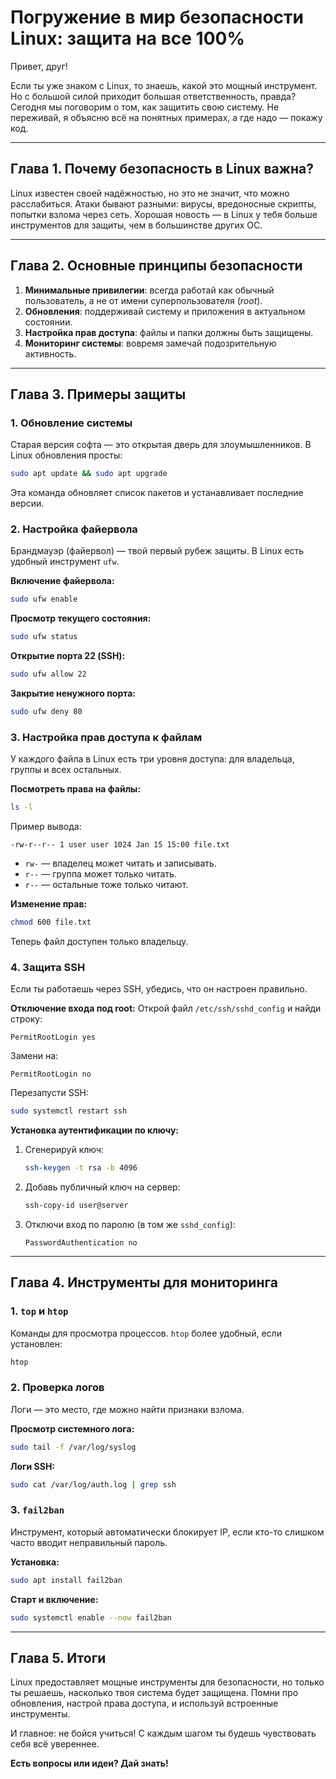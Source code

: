# Погружение в мир безопасности Linux: защита на все 100%

Привет, друг!

Если ты уже знаком с Linux, то знаешь, какой это мощный инструмент. Но с большой силой приходит большая ответственность, правда? Сегодня мы поговорим о том, как защитить свою систему. Не переживай, я объясню всё на понятных примерах, а где надо — покажу код.

---

## Глава 1. Почему безопасность в Linux важна?

Linux известен своей надёжностью, но это не значит, что можно расслабиться. Атаки бывают разными: вирусы, вредоносные скрипты, попытки взлома через сеть. Хорошая новость — в Linux у тебя больше инструментов для защиты, чем в большинстве других ОС.

---

## Глава 2. Основные принципы безопасности

1. **Минимальные привилегии**: всегда работай как обычный пользователь, а не от имени суперпользователя (*root*).
2. **Обновления**: поддерживай систему и приложения в актуальном состоянии.
3. **Настройка прав доступа**: файлы и папки должны быть защищены.
4. **Мониторинг системы**: вовремя замечай подозрительную активность.

---

## Глава 3. Примеры защиты

### 1. Обновление системы

Старая версия софта — это открытая дверь для злоумышленников. В Linux обновления просты:

```bash
sudo apt update && sudo apt upgrade
```

Эта команда обновляет список пакетов и устанавливает последние версии.

### 2. Настройка файервола

Брандмауэр (файервол) — твой первый рубеж защиты. В Linux есть удобный инструмент `ufw`.

**Включение файервола:**
```bash
sudo ufw enable
```

**Просмотр текущего состояния:**
```bash
sudo ufw status
```

**Открытие порта 22 (SSH):**
```bash
sudo ufw allow 22
```

**Закрытие ненужного порта:**
```bash
sudo ufw deny 80
```

### 3. Настройка прав доступа к файлам

У каждого файла в Linux есть три уровня доступа: для владельца, группы и всех остальных.

**Посмотреть права на файлы:**
```bash
ls -l
```

Пример вывода:
```
-rw-r--r-- 1 user user 1024 Jan 15 15:00 file.txt
```
- `rw-` — владелец может читать и записывать.
- `r--` — группа может только читать.
- `r--` — остальные тоже только читают.

**Изменение прав:**
```bash
chmod 600 file.txt
```

Теперь файл доступен только владельцу.

### 4. Защита SSH

Если ты работаешь через SSH, убедись, что он настроен правильно.

**Отключение входа под root:**
Открой файл `/etc/ssh/sshd_config` и найди строку:
```plaintext
PermitRootLogin yes
```
Замени на:
```plaintext
PermitRootLogin no
```

Перезапусти SSH:
```bash
sudo systemctl restart ssh
```

**Установка аутентификации по ключу:**
1. Сгенерируй ключ:
   ```bash
   ssh-keygen -t rsa -b 4096
   ```
2. Добавь публичный ключ на сервер:
   ```bash
   ssh-copy-id user@server
   ```
3. Отключи вход по паролю (в том же `sshd_config`):
   ```plaintext
   PasswordAuthentication no
   ```

---

## Глава 4. Инструменты для мониторинга

### 1. `top` и `htop`

Команды для просмотра процессов. `htop` более удобный, если установлен:
```bash
htop
```

### 2. Проверка логов

Логи — это место, где можно найти признаки взлома.

**Просмотр системного лога:**
```bash
sudo tail -f /var/log/syslog
```

**Логи SSH:**
```bash
sudo cat /var/log/auth.log | grep ssh
```

### 3. `fail2ban`

Инструмент, который автоматически блокирует IP, если кто-то слишком часто вводит неправильный пароль.

**Установка:**
```bash
sudo apt install fail2ban
```

**Старт и включение:**
```bash
sudo systemctl enable --now fail2ban
```

---

## Глава 5. Итоги

Linux предоставляет мощные инструменты для безопасности, но только ты решаешь, насколько твоя система будет защищена. Помни про обновления, настрой права доступа, и используй встроенные инструменты.

И главное: не бойся учиться! С каждым шагом ты будешь чувствовать себя всё увереннее.

**Есть вопросы или идеи? Дай знать!**

